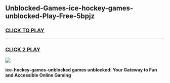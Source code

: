 
## Unblocked-Games-ice-hockey-games-unblocked-Play-Free-5bpjz
<h3>
<a href="https://premium76.site?title=ice-hockey-games-unblocked&ref=20A">CLICK TO PLAY</a></h3>
<hr>

<h3>
<a href="https://premium76.site?title=ice-hockey-games-unblocked&ref=20A">CLICK 2 PLAY</a>
  
</h3>

<a href="https://premium76.site?title=ice-hockey-games-unblocked&ref=20A"><img src="https://clearcache.store/games.png"></a>


**ice-hockey-games-unblocked games unblocked: Your Gateway to Fun and Accessible Online Gaming**
